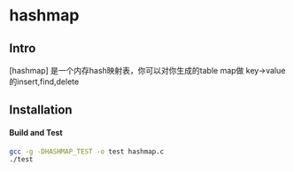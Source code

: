 hashmap
=======

Intro
-----

[hashmap] 是一个内存hash映射表，你可以对你生成的table map做 key->value 的insert,find,delete


Installation
------------

#### Build and Test

```bash
gcc -g -DHASHMAP_TEST -o test hashmap.c
./test
```


